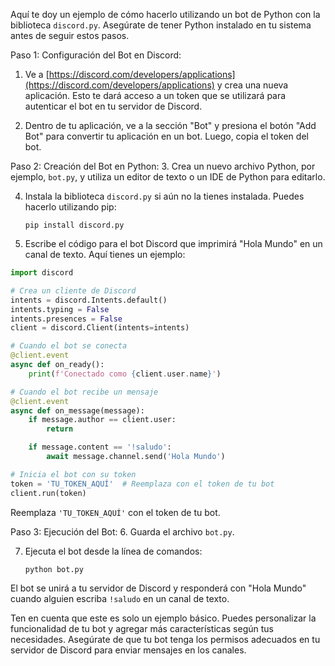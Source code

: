 Aquí te doy un ejemplo de cómo hacerlo utilizando un bot de Python con la biblioteca `discord.py`. Asegúrate de tener Python instalado en tu sistema antes de seguir estos pasos.

Paso 1: Configuración del Bot en Discord:
1. Ve a [https://discord.com/developers/applications](https://discord.com/developers/applications) y crea una nueva aplicación. Esto te dará acceso a un token que se utilizará para autenticar el bot en tu servidor de Discord.

2. Dentro de tu aplicación, ve a la sección "Bot" y presiona el botón "Add Bot" para convertir tu aplicación en un bot. Luego, copia el token del bot.

Paso 2: Creación del Bot en Python:
3. Crea un nuevo archivo Python, por ejemplo, `bot.py`, y utiliza un editor de texto o un IDE de Python para editarlo.

4. Instala la biblioteca `discord.py` si aún no la tienes instalada. Puedes hacerlo utilizando pip:
   ```
   pip install discord.py
   ```

5. Escribe el código para el bot Discord que imprimirá "Hola Mundo" en un canal de texto. Aquí tienes un ejemplo:

```python
import discord

# Crea un cliente de Discord
intents = discord.Intents.default()
intents.typing = False
intents.presences = False
client = discord.Client(intents=intents)

# Cuando el bot se conecta
@client.event
async def on_ready():
    print(f'Conectado como {client.user.name}')

# Cuando el bot recibe un mensaje
@client.event
async def on_message(message):
    if message.author == client.user:
        return

    if message.content == '!saludo':
        await message.channel.send('Hola Mundo')

# Inicia el bot con su token
token = 'TU_TOKEN_AQUÍ'  # Reemplaza con el token de tu bot
client.run(token)
```

Reemplaza `'TU_TOKEN_AQUÍ'` con el token de tu bot.

Paso 3: Ejecución del Bot:
6. Guarda el archivo `bot.py`.

7. Ejecuta el bot desde la línea de comandos:
   ```
   python bot.py
   ```

El bot se unirá a tu servidor de Discord y responderá con "Hola Mundo" cuando alguien escriba `!saludo` en un canal de texto.

Ten en cuenta que este es solo un ejemplo básico. Puedes personalizar la funcionalidad de tu bot y agregar más características según tus necesidades. Asegúrate de que tu bot tenga los permisos adecuados en tu servidor de Discord para enviar mensajes en los canales.
